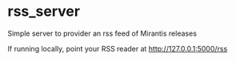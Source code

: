 # rss_server
Simple server to provider an rss feed of Mirantis releases

If running locally, point your RSS reader at http://127.0.0.1:5000/rss
